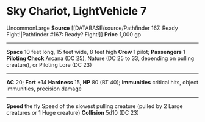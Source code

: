 ﻿---
ac: '20'
fortitude: '+14'
hardness: '15'
hp: '80'
id: '13'
item_category: Vehicles
land_speed: '1'
level: '7'
max_speed: '1'
name: Sky Chariot, Light
price: 1,000 gp
rarity: Uncommon
size: Large
source: '[[DATABASE/source/Pathfinder 167. Ready Fight!|Pathfinder #167: Ready? Fight!]]'
trait:
- '[[DATABASE/trait/Uncommon|Uncommon]]'
type: Vehicle

---
# Sky Chariot, Light<span class="item-type">Vehicle 7</span>

<span class="trait-uncommon item-trait">Uncommon</span><span class="trait-size item-trait">Large</span>
**Source** [[DATABASE/source/Pathfinder 167. Ready Fight!|Pathfinder #167: Ready? Fight!]]
**Price** 1,000 gp

---
**Space** 10 feet long, 15 feet wide, 8 feet high
**Crew** 1 pilot; **Passengers** 1
**Piloting Check** Arcana (DC 25), Nature (DC 25 to 33, depending on pulling creature), or Piloting Lore (DC 23)

---
**AC** 20; **Fort** +14
**Hardness** 15, **HP** 80 (BT 40); **Immunities** critical hits, object immunities, precision damage

---
**Speed** the fly Speed of the slowest pulling creature (pulled by 2 Large creatures or 1 Huge creature)
**Collision** 5d10 (DC 23)